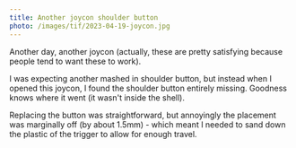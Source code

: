 ```yaml
---
title: Another joycon shoulder button
photo: /images/tif/2023-04-19-joycon.jpg
---
```


Another day, another joycon (actually, these are pretty satisfying because people tend to want these to work).

I was expecting another mashed in shoulder button, but instead when I opened this joycon, I found the shoulder button entirely missing. Goodness knows where it went (it wasn't inside the shell).

Replacing the button was straightforward, but annoyingly the placement was marginally off (by about 1.5mm) - which meant I needed to sand down the plastic of the trigger to allow for enough travel.

